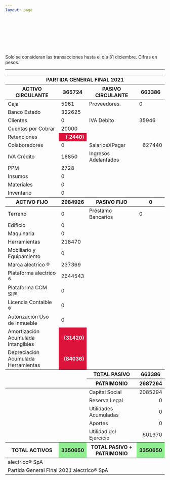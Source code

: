 ```yaml
--- 
layout: page
--- 
```




<br> <br> <br> <br> <br> <br> 
Solo se consideran las transacciones hasta el día 31	diciembre.
Cifras en pesos.
<table>
<thead> <th colspan='6'> PARTIDA GENERAL FINAL 2021 </th> </thead> 
<thead> <th>  ACTIVO CIRCULANTE </th> <th> 365724</th>
<th > PASIVO CIRCULANTE </th> <th>663386</th> </thead>
<tbody>
<tr> <td> Caja </td> <td>5961</td> <td> Proveedores. </td> <td> 0</td> </tr>
<tr> <td> Banco Estado </td> <td>322625</td></tr>
<tr> <td> Clientes </td> <td>0</td> <td>  IVA Débito </td> <td>35946</td> </tr>
<tr> <td> Cuentas por Cobrar </td> <td>20000</td></tr>
<tr> <td> Retenciones </td> <td align='right' style='font-weight:bold; color: white; background-color: crimson'>(  2440)</td> </tr> 
<tr> <td> Colaboradores </td> <td> 0</td> 
<td> SalariosXPagar </td> <td align='right'> 627440</td></tr> 
<tr> <td> IVA Crédito </td><td>16850</td> 
<td> Ingresos Adelantados </td> </tr>
<tr> <td> PPM </td> <td>2728</td></tr> 
<tr> <td> Insumos</td> <td>0</td> </tr>
<tr> <td> Materiales </td> <td>0</td> </tr>
<tr> <td> Inventario </td>
<td>0</td> </tr> 
<thead> <th> ACTIVO FIJO </th> <th>2984926</th> 
<th> PASIVO FIJO </th> <th>0</th>  </thead> 
<tr> <td> Terreno </td> <td>0</td> 
<td> Préstamo Bancarios </td> <td>0</td> </tr>
<tr><td> Edificio </td> <td>0</td> </tr>
<tr><td> Maquinaria </td> <td>0</td> <td colspan='2'> </td> </tr>
<tr><td> Herramientas </td> <td>218470</td> <td colspan='2'> </td> </tr>
<tr><td> Mobiliario y Equipamiento </td><td> 0 </td> <td colspan='2'> </td> </tr>
<tr><td> Marca alectrico ® </td> <td>237369</td> <td colspan='2'> </td> </tr>
<tr><td> Plataforma alectrico ® </td> <td>2644543</td> <td colspan='2'> </td> </tr>
<tr><td> Plataforma CCM SII® </td> <td>0</td> <td colspan='2'> </td> </tr>
<tr><td> Licencia Contaible ®  </td> <td>0</td> <td colspan='2'> </td> </tr>
<tr><td> Autorización Uso de Inmueble </td> <td>0</td> <td colspan='2'> </td> </tr>
<tr><td> Amortización Acumulada Intangibles </td> <td align='right' style='font-weight:bold; color: white; background-color: crimson'>(31420)</td> <td colspan='2'> </td> </tr>
<tr><td> Depreciación Acumulada Herramientas </td> <td align='right' style='font-weight:bold; color: white; background-color: crimson'>(84036)</td><td colspan='2'> </td> </tr>
<thead> <td> </td> <td> </td> <th> TOTAL PASIVO </th> <th> 663386</th></thead>
<thead> <td> </td> <td> </td> <th> PATRIMONIO </th> <th>2687264</th> </thead><tr> <td colspan='2'></td> <td> Capital Social </td><td align='right'> 2085294</td> </tr>
<tr> <td colspan='2'></td> <td> Reserva Legal </td> <td align='right' >0</td> </tr>
<tr> <td colspan='2'></td> <td> Utilidades Acumuladas </td> <td align='right' >0</td> </tr>
<tr> <td colspan='2'></td> <td> Aportes </td> <td align='right' >0</td> </tr>
<tr> <td colspan='2'></td> <td> Utilidad del Ejercicio </td><td align='right'>601970</td> </tr>
<thead><th>TOTAL ACTIVOS</th><th style='background-color: lightgreen'>3350650</th><th>TOTAL PASIVO + PATRIMONIO</th><th style='background-color: lightgreen'>3350650</th></thead>
<tr><td colspan='8'> alectrico® SpA </td> </tr>
<tr><td colspan='8'> Partida General Final 2021 alectrico® SpA</td></tr>
<tr> <hr> </tr>
</tbody>
</table>
